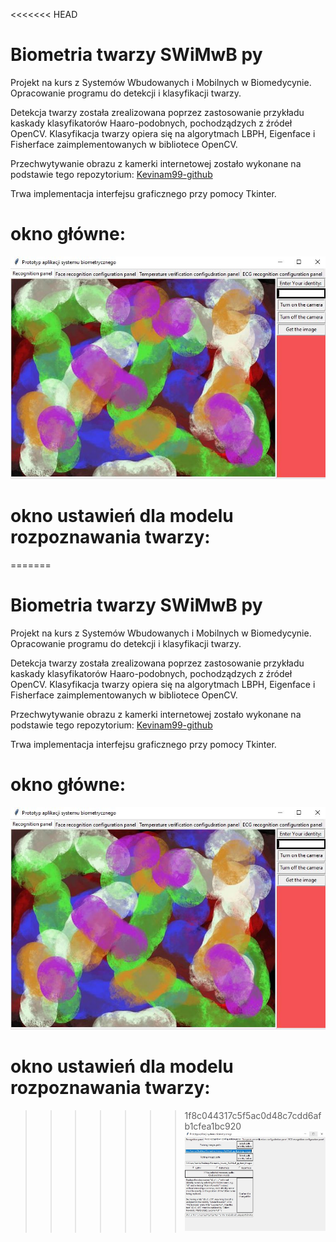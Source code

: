 <<<<<<< HEAD
# Biometria twarzy SWiMwB py
Projekt na kurs z Systemów Wbudowanych i Mobilnych w Biomedycynie. Opracowanie programu do detekcji i klasyfikacji twarzy.

Detekcja twarzy została zrealizowana poprzez zastosowanie przykładu kaskady klasyfikatorów Haaro-podobnych, pochodządzych z źródeł OpenCV.
Klasyfikacja twarzy opiera się na algorytmach LBPH, Eigenface i Fisherface zaimplementowanych w bibliotece OpenCV.

Przechwytywanie obrazu z kamerki internetowej zostało wykonane na podstawie tego repozytorium: [Kevinam99-github](https://github.com/kevinam99/capturing-images-from-webcam-using-opencv-python)

Trwa implementacja interfejsu graficznego przy pomocy Tkinter.

# okno główne:
![](/framev2.JPG)
# okno ustawień dla modelu rozpoznawania twarzy:
=======
# Biometria twarzy SWiMwB py
Projekt na kurs z Systemów Wbudowanych i Mobilnych w Biomedycynie. Opracowanie programu do detekcji i klasyfikacji twarzy.

Detekcja twarzy została zrealizowana poprzez zastosowanie przykładu kaskady klasyfikatorów Haaro-podobnych, pochodządzych z źródeł OpenCV.
Klasyfikacja twarzy opiera się na algorytmach LBPH, Eigenface i Fisherface zaimplementowanych w bibliotece OpenCV.

Przechwytywanie obrazu z kamerki internetowej zostało wykonane na podstawie tego repozytorium: [Kevinam99-github](https://github.com/kevinam99/capturing-images-from-webcam-using-opencv-python)

Trwa implementacja interfejsu graficznego przy pomocy Tkinter.

# okno główne:
![](/framev2.JPG)
# okno ustawień dla modelu rozpoznawania twarzy:
>>>>>>> 1f8c044317c5f5ac0d48c7cdd6afb1cfea1bc920
![](/framev2_fac.JPG)
